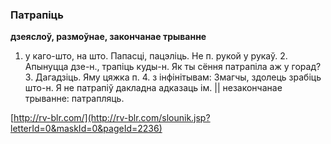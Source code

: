 ### Патрапіць
**дзеяслоў, размоўнае, закончанае трыванне**

1. у каго-што, на што. Папасці, пацэліць. Не п. рукой у рукаў. 2. Апынуцца дзе-н., трапіць куды-н. Як ты сёння патрапіла аж у горад? 3. Дагадзіць. Яму цяжка п. 4. з інфінітывам: Змагчы, здолець зрабіць што-н. Я не патрапіў дакладна адказаць ім. || незакончанае трыванне: патрапляць.

<a rel="author">[http://rv-blr.com/](http://rv-blr.com/slounik.jsp?letterId=0&maskId=0&pageId=2236)</a>
